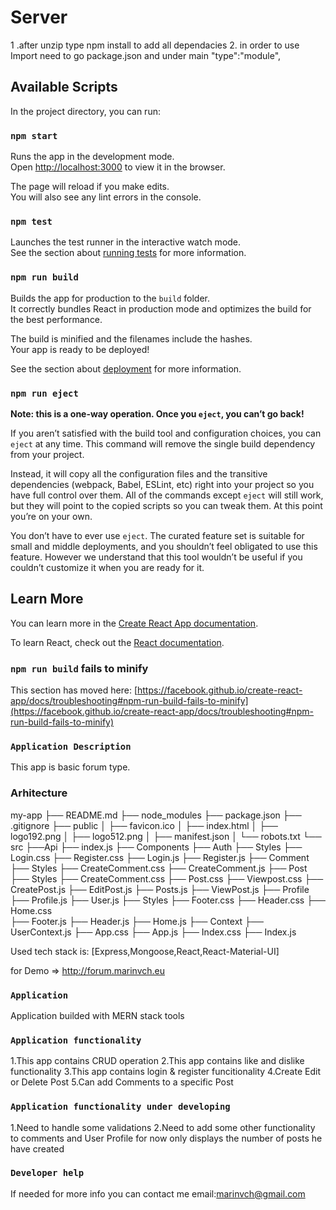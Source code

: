 # Server
1 .after unzip type npm install to add all dependacies
2. in order to use Import need to go package.json and under main  "type":"module",



## Available Scripts

In the project directory, you can run:

### `npm start`

Runs the app in the development mode.\
Open [http://localhost:3000](http://localhost:3000) to view it in the browser.

The page will reload if you make edits.\
You will also see any lint errors in the console.

### `npm test`

Launches the test runner in the interactive watch mode.\
See the section about [running tests](https://facebook.github.io/create-react-app/docs/running-tests) for more information.

### `npm run build`

Builds the app for production to the `build` folder.\
It correctly bundles React in production mode and optimizes the build for the best performance.

The build is minified and the filenames include the hashes.\
Your app is ready to be deployed!

See the section about [deployment](https://facebook.github.io/create-react-app/docs/deployment) for more information.

### `npm run eject`

**Note: this is a one-way operation. Once you `eject`, you can’t go back!**

If you aren’t satisfied with the build tool and configuration choices, you can `eject` at any time. This command will remove the single build dependency from your project.

Instead, it will copy all the configuration files and the transitive dependencies (webpack, Babel, ESLint, etc) right into your project so you have full control over them. All of the commands except `eject` will still work, but they will point to the copied scripts so you can tweak them. At this point you’re on your own.

You don’t have to ever use `eject`. The curated feature set is suitable for small and middle deployments, and you shouldn’t feel obligated to use this feature. However we understand that this tool wouldn’t be useful if you couldn’t customize it when you are ready for it.

## Learn More

You can learn more in the [Create React App documentation](https://facebook.github.io/create-react-app/docs/getting-started).

To learn React, check out the [React documentation](https://reactjs.org/).

### `npm run build` fails to minify

This section has moved here: [https://facebook.github.io/create-react-app/docs/troubleshooting#npm-run-build-fails-to-minify](https://facebook.github.io/create-react-app/docs/troubleshooting#npm-run-build-fails-to-minify)

### `Application Description`

This app is basic forum type.
 

### Arhitecture
my-app
├── README.md
├── node_modules
├── package.json
├── .gitignore
├── public
│   ├── favicon.ico
│   ├── index.html
│   ├── logo192.png
│   ├── logo512.png
│   ├── manifest.json
│   └── robots.txt
└── src
    ├──Api
        ├── index.js
    ├── Components
          ├── Auth
              ├── Styles
                  ├── Login.css
                  ├── Register.css
              ├── Login.js
              ├── Register.js
          ├── Comment
              ├── Styles
                  ├── CreateComment.css
              ├── CreateComment.js
          ├── Post
              ├── Styles
                  ├── CreateComment.css
                  ├── Post.css
                  ├── Viewpost.css
              ├── CreatePost.js
              ├── EditPost.js
              ├── Posts.js
              ├── ViewPost.js
              ├── Profile
                  ├── Profile.js
                  ├── User.js
          ├── Styles
              ├── Footer.css
              ├── Header.css
              ├── Home.css   
          ├── Footer.js
          ├── Header.js
          ├── Home.js
          ├── Context
              ├── UserContext.js
          ├── App.css
          ├── App.js
          ├── Index.css
          ├── Index.js
   
   
   

Used tech stack is: [Express,Mongoose,React,React-Material-UI]

for Demo => http://forum.marinvch.eu

### `Application `

Application builded with MERN stack tools

### `Application functionality`

1.This app contains CRUD operation
2.This app contains like and dislike functionality
3.This app contains login & register funcitionality
4.Create Edit or Delete Post 
5.Can add Comments to a specific Post

### `Application functionality under developing`


1.Need to handle some validations
2.Need to add some other functionality to comments and User Profile for now only displays the number of posts he have created

### `Developer help`

If needed for more info you can contact me email:marinvch@gmail.com
